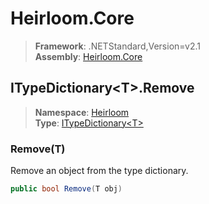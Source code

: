 # Heirloom.Core

> **Framework**: .NETStandard,Version=v2.1  
> **Assembly**: [Heirloom.Core][0]  

## ITypeDictionary\<T>.Remove

> **Namespace**: [Heirloom][0]  
> **Type**: [ITypeDictionary\<T>][1]  

### Remove(T)

Remove an object from the type dictionary.

```cs
public bool Remove(T obj)
```

[0]: ../../../Heirloom.Core.md
[1]: ../ITypeDictionary[T].md
